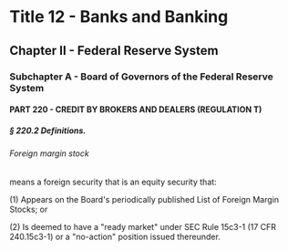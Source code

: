 
# Title 12 - Banks and Banking
## Chapter II - Federal Reserve System
### Subchapter A - Board of Governors of the Federal Reserve System
#### PART 220 - CREDIT BY BROKERS AND DEALERS (REGULATION T)
##### § 220.2 Definitions.
###### Foreign margin stock

means a foreign security that is an equity security that:

(1) Appears on the Board's periodically published List of Foreign Margin Stocks; or

(2) Is deemed to have a "ready market" under SEC Rule 15c3-1 (17 CFR 240.15c3-1) or a "no-action" position issued thereunder.

